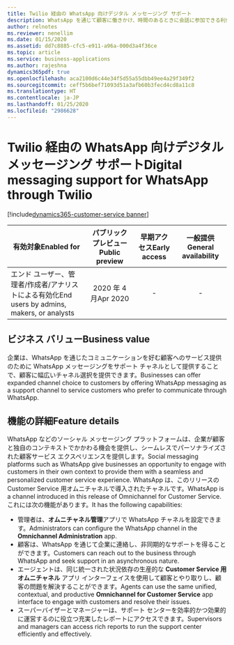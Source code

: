 ```yaml
---
title: Twilio 経由の WhatsApp 向けデジタル メッセージング サポート
description: WhatsApp を通じて顧客に働きかけ、時間のあるときに会話に参加できる利便性を提供します。
author: relnotes
ms.reviewer: nenellim
ms.date: 01/15/2020
ms.assetid: dd7c8885-cfc5-e911-a96a-000d3a4f36ce
ms.topic: article
ms.service: business-applications
ms.author: rajeshna
dynamics365pdf: true
ms.openlocfilehash: aca2100d6c44e34f5d55a55dbb49ee4a29f349f2
ms.sourcegitcommit: ceff5b6bef71093d51a3afb60b3fecd4cd8a11c8
ms.translationtype: HT
ms.contentlocale: ja-JP
ms.lasthandoff: 01/25/2020
ms.locfileid: "2986628"
---
```

# <a name="digital-messaging-support-for-whatsapp-through-twilio"></a><span data-ttu-id="adef2-103">Twilio 経由の WhatsApp 向けデジタル メッセージング サポート</span><span class="sxs-lookup"><span data-stu-id="adef2-103">Digital messaging support for WhatsApp through Twilio</span></span>
[!include[dynamics365-customer-service banner](../includes/dynamics365-customer-service.md)]

| <span data-ttu-id="adef2-104">有効対象</span><span class="sxs-lookup"><span data-stu-id="adef2-104">Enabled for</span></span>    |  <span data-ttu-id="adef2-105">パブリック プレビュー</span><span class="sxs-lookup"><span data-stu-id="adef2-105">Public preview</span></span> | <span data-ttu-id="adef2-106">早期アクセス</span><span class="sxs-lookup"><span data-stu-id="adef2-106">Early access</span></span> | <span data-ttu-id="adef2-107">一般提供</span><span class="sxs-lookup"><span data-stu-id="adef2-107">General availability</span></span> | 
| ---------- | :----------: |:----------: |:----------: |
|<span data-ttu-id="adef2-108">エンド ユーザー、管理者/作成者/アナリストによる有効化</span><span class="sxs-lookup"><span data-stu-id="adef2-108">End users by admins, makers, or analysts</span></span>|<span data-ttu-id="adef2-109">2020 年 4 月</span><span class="sxs-lookup"><span data-stu-id="adef2-109">Apr 2020</span></span>|-| -|


## <a name="business-value"></a><span data-ttu-id="adef2-110">ビジネス バリュー</span><span class="sxs-lookup"><span data-stu-id="adef2-110">Business value</span></span>
<!-- bv start -->
<span data-ttu-id="adef2-111">企業は、WhatsApp を通じたコミュニケーションを好む顧客へのサービス提供のために WhatsApp メッセージングをサポート チャネルとして提供することで、顧客に幅広いチャネル選択を提供できます。</span><span class="sxs-lookup"><span data-stu-id="adef2-111">Businesses can offer expanded channel choice to customers by offering WhatsApp messaging as a support channel to service customers who prefer to communicate through WhatsApp.</span></span>
<!-- bv end -->



## <a name="feature-details"></a><span data-ttu-id="adef2-112">機能の詳細</span><span class="sxs-lookup"><span data-stu-id="adef2-112">Feature details</span></span>
<!--feature detail start -->
<span data-ttu-id="adef2-113">WhatsApp などのソーシャル メッセージング プラットフォームは、企業が顧客と独自のコンテキストでかかわる機会を提供し、シームレスでパーソナライズされた顧客サービス エクスペリエンスを提供します。</span><span class="sxs-lookup"><span data-stu-id="adef2-113">Social messaging platforms such as WhatsApp give businesses an opportunity to engage with customers in their own context to provide them with a seamless and personalized customer service experience.</span></span> <span data-ttu-id="adef2-114">WhatsApp は、このリリースの Customer Service 用オムニチャネルで導入されたチャネルです。</span><span class="sxs-lookup"><span data-stu-id="adef2-114">WhatsApp is a channel introduced in this release of Omnichannel for Customer Service.</span></span> <span data-ttu-id="adef2-115">これには次の機能があります。</span><span class="sxs-lookup"><span data-stu-id="adef2-115">It has the following capabilities:</span></span>

-   <span data-ttu-id="adef2-116">管理者は、**オムニチャネル管理**アプリで WhatsApp チャネルを設定できます。</span><span class="sxs-lookup"><span data-stu-id="adef2-116">Administrators can configure the WhatsApp channel in the **Omnichannel Administration** app.</span></span>
-   <span data-ttu-id="adef2-117">顧客は、WhatsApp を通じて企業に連絡し、非同期的なサポートを得ることができます。</span><span class="sxs-lookup"><span data-stu-id="adef2-117">Customers can reach out to the business through WhatsApp and seek support in an asynchronous nature.</span></span>
-   <span data-ttu-id="adef2-118">エージェントは、同じ統一された状況依存の生産的な **Customer Service 用オムニチャネル** アプリ インターフェイスを使用して顧客とやり取りし、顧客の問題を解決することができます。</span><span class="sxs-lookup"><span data-stu-id="adef2-118">Agents can use the same unified, contextual, and productive **Omnichannel for Customer Service** app interface to engage with customers and resolve their issues.</span></span>
-   <span data-ttu-id="adef2-119">スーパーバイザーとマネージャーは、サポート センターを効率的かつ効果的に運営するのに役立つ充実したレポートにアクセスできます。</span><span class="sxs-lookup"><span data-stu-id="adef2-119">Supervisors and managers can access rich reports to run the support center efficiently and effectively.</span></span>
<!--feature detail end -->









